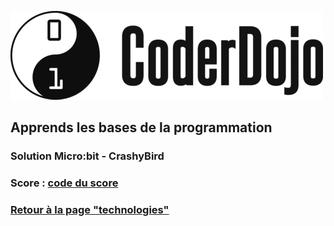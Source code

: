 ![Logo CoderDojo](./images/coderdojo-logo.png)

## Apprends les bases de la programmation

### Solution Micro:bit - CrashyBird

### Score : [code du score](./images/microbit/code-score.png)

### [Retour à la page "technologies"](https://github.com/PaulineRoppe/CoderDojo-Workshop/blob/master/technologies.md)
